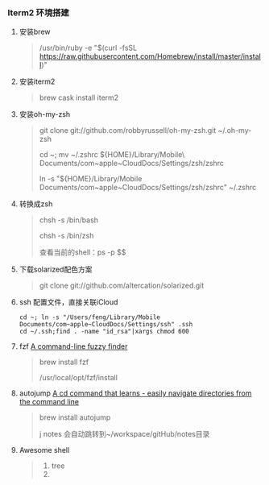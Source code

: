 ### Iterm2 环境搭建

1. 安装brew

   > /usr/bin/ruby -e "$(curl -fsSL https://raw.githubusercontent.com/Homebrew/install/master/install)"

2. 安装iterm2

   >brew cask install iterm2

3. 安装oh-my-zsh

   > git clone git://github.com/robbyrussell/oh-my-zsh.git ~/.oh-my-zsh
   >
   > cd ~; mv ~/.zshrc ${HOME}/Library/Mobile\ Documents/com~apple~CloudDocs/Settings/zsh/zshrc
   >
   > ln -s "${HOME}/Library/Mobile Documents/com~apple~CloudDocs/Settings/zsh/zshrc" ~/.zshrc

4. 转换成zsh

   > chsh -s /bin/bash
   >
   > chsh -s /bin/zsh
   >
   > 查看当前的shell：ps -p $$

5. 下载solarized配色方案

   > git clone git://github.com/altercation/solarized.git

6. ssh 配置文件，直接关联iCloud

   ```
   cd ~; ln -s "/Users/feng/Library/Mobile Documents/com~apple~CloudDocs/Settings/ssh" .ssh
   cd ~/.ssh;find . -name "id_rsa"|xargs chmod 600
   ```

7. fzf [A command-line fuzzy finder](https://github.com/junegunn/fzf)

   > brew install fzf
   >
   > /usr/local/opt/fzf/install

8. autojump [A cd command that learns - easily navigate directories from the command line](https://github.com/wting/autojump)

   > brew install autojump
   >
   > j notes 会自动跳转到~/workspace/gitHub/notes目录

9. Awesome shell

   > 1. tree
   > 2. 